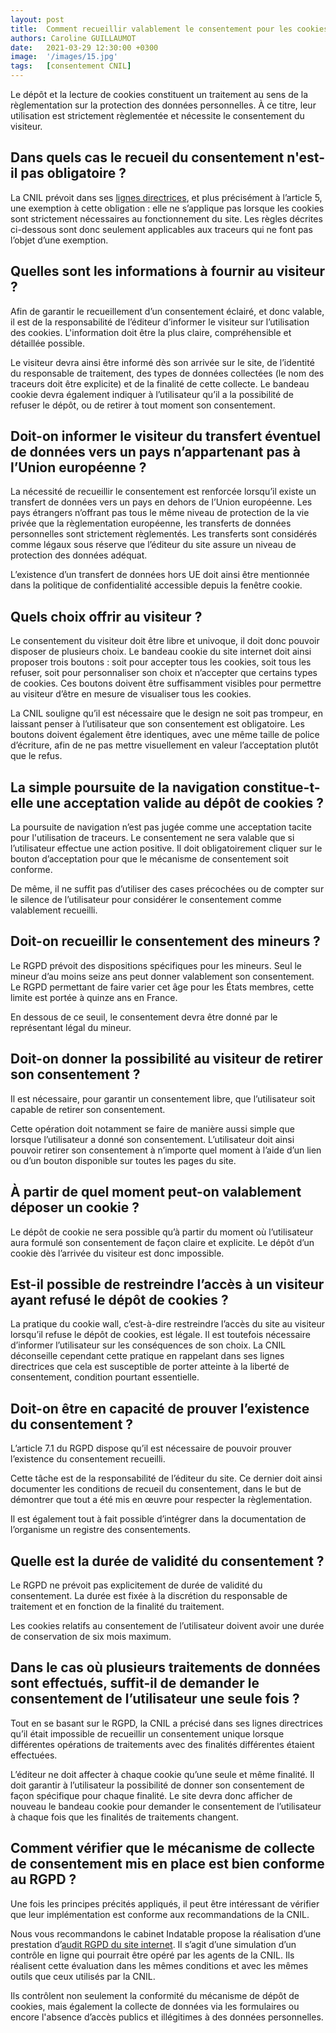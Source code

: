 ```yaml
---
layout: post
title:  Comment recueillir valablement le consentement pour les cookies ?
authors: Caroline GUILLAUMOT
date:   2021-03-29 12:30:00 +0300
image:  '/images/15.jpg'
tags:   [consentement CNIL]
---
```


Le dépôt et la lecture de cookies constituent un traitement au sens de la règlementation sur la protection des données personnelles. À ce titre, leur utilisation est strictement règlementée et nécessite le consentement du visiteur.

## Dans quels cas le recueil du consentement n'est-il pas obligatoire ?

La CNIL prévoit dans ses [lignes directrices](https://www.cnil.fr/sites/default/files/atoms/files/lignes_directrices_de_la_cnil_sur_les_cookies_et_autres_traceurs.pdf), et plus précisément à l’article 5, une exemption à cette obligation : elle ne s’applique pas lorsque les cookies sont strictement nécessaires au fonctionnement du site. Les règles décrites ci-dessous sont donc seulement applicables aux traceurs qui ne font pas l’objet d’une exemption.

## Quelles sont les informations à fournir au visiteur ?

Afin de garantir le recueillement d’un consentement éclairé, et donc valable, il est de la responsabilité de l’éditeur d’informer le visiteur sur l’utilisation des cookies. L'information doit être la plus claire, compréhensible et détaillée possible.

Le visiteur devra ainsi être informé dès son arrivée sur le site, de l’identité du responsable de traitement, des types de données collectées (le nom des traceurs doit être explicite) et de la finalité de cette collecte. Le bandeau cookie devra également indiquer à l’utilisateur qu’il a la possibilité de refuser le dépôt, ou de retirer à tout moment son consentement.

## Doit-on informer le visiteur du transfert éventuel de données vers un pays n’appartenant pas à l’Union européenne ?

La nécessité de recueillir le consentement est renforcée lorsqu’il existe un transfert de données vers un pays en dehors de l’Union européenne. Les pays étrangers n’offrant pas tous  le même niveau de protection de la vie privée que la règlementation européenne, les transferts de données personnelles sont strictement règlementés. Les transferts sont considérés comme légaux sous réserve que l’éditeur du site assure un niveau de protection des données adéquat.

L’existence d’un transfert de données hors UE doit ainsi être mentionnée dans la politique de confidentialité accessible depuis la fenêtre cookie.

## Quels choix offrir au visiteur ?

Le consentement du visiteur doit être libre et univoque, il doit donc pouvoir disposer de plusieurs choix. Le bandeau cookie du site internet doit ainsi proposer trois boutons : soit pour accepter tous les cookies, soit tous les refuser, soit pour personnaliser son choix et n’accepter que certains types de cookies. Ces boutons doivent être suffisamment visibles pour permettre au visiteur d’être en mesure de visualiser tous les cookies.

La CNIL souligne qu’il est nécessaire que le design ne soit pas trompeur, en laissant penser à l’utilisateur que son consentement est obligatoire. Les boutons doivent également être identiques, avec une même taille de police d’écriture, afin de ne pas mettre visuellement en valeur l’acceptation plutôt que le refus.

## La simple poursuite de la navigation constitue-t-elle une acceptation valide au dépôt de cookies ?

La poursuite de navigation n’est pas jugée comme une acceptation tacite pour l'utilisation de traceurs. Le consentement ne sera valable que si l’utilisateur effectue une action positive. Il doit obligatoirement cliquer sur le bouton d’acceptation pour que le mécanisme de consentement soit conforme.

De même, il ne suffit pas d’utiliser des cases précochées ou de compter sur le silence de l’utilisateur pour considérer le consentement comme valablement recueilli.

## Doit-on recueillir le consentement des mineurs ?

Le RGPD prévoit des dispositions spécifiques pour les mineurs. Seul le mineur d’au moins seize ans peut donner valablement son consentement. Le RGPD permettant de faire varier cet âge pour les États membres, cette limite est portée à quinze ans en France.

En dessous de ce seuil, le consentement devra être donné par le représentant légal du mineur.

## Doit-on donner la possibilité au visiteur de retirer son consentement ?

Il est nécessaire, pour garantir un consentement libre, que l’utilisateur soit capable de retirer son consentement.

Cette opération doit notamment se faire de manière aussi simple que lorsque l’utilisateur a donné son consentement. L’utilisateur doit ainsi pouvoir retirer son consentement à n’importe quel moment à l’aide d’un lien ou d’un bouton disponible sur toutes les pages du site.

## À partir de quel moment peut-on valablement déposer un cookie ?

Le dépôt de cookie ne sera possible qu’à partir du moment où l’utilisateur aura formulé son consentement de façon claire et explicite. Le dépôt d’un cookie dès l’arrivée du visiteur est donc impossible.

## Est-il possible de restreindre l’accès à un visiteur ayant refusé le dépôt de cookies ?

La pratique du cookie wall, c’est-à-dire restreindre l’accès du site au visiteur lorsqu’il refuse le dépôt de cookies, est légale. Il est toutefois nécessaire d’informer l’utilisateur sur les conséquences de son choix. La CNIL déconseille cependant cette pratique en rappelant dans ses lignes directrices que cela est susceptible de porter atteinte à la liberté de consentement, condition pourtant essentielle.

## Doit-on être en capacité de prouver l’existence du consentement ?

L’article 7.1 du RGPD dispose qu’il est nécessaire de pouvoir prouver l’existence du consentement recueilli.

Cette tâche est de la responsabilité de l’éditeur du site. Ce dernier doit ainsi documenter les conditions de recueil du consentement, dans le but de démontrer que tout a été mis en œuvre pour respecter la règlementation.

Il est également tout à fait possible d’intégrer dans la documentation de l’organisme un registre des consentements.

## Quelle est la durée de validité du consentement ?

Le RGPD ne prévoit pas explicitement de durée de validité du consentement. La durée est fixée à la discrétion du responsable de traitement et en fonction de la finalité du traitement.

Les cookies relatifs au consentement de l’utilisateur doivent avoir une durée de conservation de six mois maximum.

## Dans le cas où plusieurs traitements de données sont effectués, suffit-il de demander le consentement de l’utilisateur une seule fois ?

Tout en se basant sur le RGPD, la CNIL a précisé dans ses lignes directrices qu’il était impossible de recueillir un consentement unique lorsque différentes opérations de traitements avec des finalités différentes étaient effectuées.

L’éditeur ne doit affecter à chaque cookie qu’une seule et même finalité. Il doit garantir à l’utilisateur la possibilité de donner son consentement de façon spécifique pour chaque finalité. Le site devra donc afficher de nouveau le bandeau cookie pour demander le consentement de l’utilisateur à chaque fois que les finalités de traitements changent.

## Comment vérifier que le mécanisme de collecte de consentement mis en place est bien conforme au RGPD ?

Une fois les principes précités appliqués, il peut être intéressant de vérifier que leur implémentation est conforme aux recommandations de la CNIL.

Nous vous recommandons le cabinet Indatable propose la réalisation d’une prestation d’[audit RGPD du site internet](https://indatable.com/audit-rgpd-du-site-internet/). Il s’agit d’une simulation d’un contrôle en ligne qui pourrait être opéré par les agents de la CNIL. Ils réalisent cette évaluation dans les mêmes conditions et avec les mêmes outils que ceux utilisés par la CNIL.

Ils contrôlent non seulement la conformité du mécanisme de dépôt de cookies, mais également la collecte de données via les formulaires ou encore l'absence d’accès publics et illégitimes à des données personnelles.